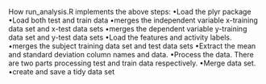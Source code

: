 How  run_analysis.R  implements the above steps:
•Load the plyr package
•Load both test and train data
•merges the independent variable x-training data set and x-test data sets
•merges the dependent variable y-training data set and y-test data sets
•Load the features and activity labels.
•merges the subject training data set and test data sets
•Extract the mean and standard deviation column names and data.
•Process the data. There are two parts processing test and train data respectively.
•Merge data set.
•create and save a tidy data set
